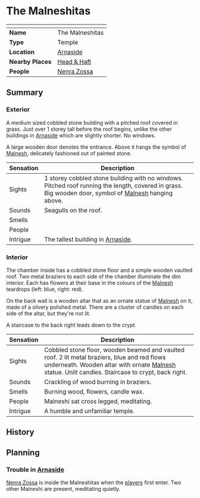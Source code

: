 # The Malneshitas

| []() | |
| --- | --- |
| **Name** | The Malneshitas |
| **Type** | Temple |
| **Location** | [Arnaside](../../villages/arnaside.md) |
| **Nearby Places** | [Head & Haft](../inns-taverns/head-and-haft.md) |
| **People** | [Nenra Zossa](../../../characters/nenra-zossa.md) |

## Summary

### Exterior

A medium sized cobbled stone building with a pitched roof covered in grass. Just over 1 storey tall before the roof begins, unlike the other buildings in [Arnaside](../../villages/arnaside.md) which are slightly shorter. No windows.

A large wooden door denotes the entrance. Above it hangs the symbol of [Malnesh](../../../gods/deities/malnesh.md), delicately fashioned out of painted stone.

| Sensation | Description |
| ---- | --- |
| Sights | 1 storey cobbled stone building with no windows. Pitched roof running the length, covered in grass. Big wooden door, symbol of [Malnesh](../../../gods/deities/malnesh.md) hanging above. |
| Sounds | Seagulls on the roof. |
| Smells | |
| People | |
| Intrigue | The tallest building in [Arnaside](../../villages/arnaside.md). |

### Interior

The chamber inside has a cobbled stone floor and a simple wooden vaulted roof. Two metal braziers to each side of the chamber illuminate the dim interior. Each has flowers at their base in the colours of the [Malnesh](../../../gods/deities/malnesh.md) teardrops (left: blue, right: red).

On the back wall is a wooden altar that as an ornate statue of [Malnesh](../../../gods/deities/malnesh.md) on it, made of a silvery polished metal. There are a cluster of candles on each side of the altar, but they're not lit.

A staircase to the back right leads down to the crypt.

| Sensation | Description |
| ---- | --- |
| Sights | Cobbled stone floor, wooden beamed and vaulted roof. 2 lit metal braziers, blue and red flows underneath. Wooden altar with ornate [Malnesh](../../../gods/deities/malnesh.md) statue. Unlit candles. Staircase to crypt, back right. |
| Sounds | Crackling of wood burning in braziers. |
| Smells | Burning wood, flowers, candle wax. |
| People | Malneshi sat cross legged, meditating. |
| Intrigue | A humble and unfamiliar temple. |

## History

## Planning

### Trouble in [Arnaside](../../villages/arnaside.md)

[Nenra Zossa](../../../characters/nenra-zossa.md) is inside the Malneshitas when the [players](../../../../players/logan.md) first enter. Two other Malneshi are present, meditating quietly.
